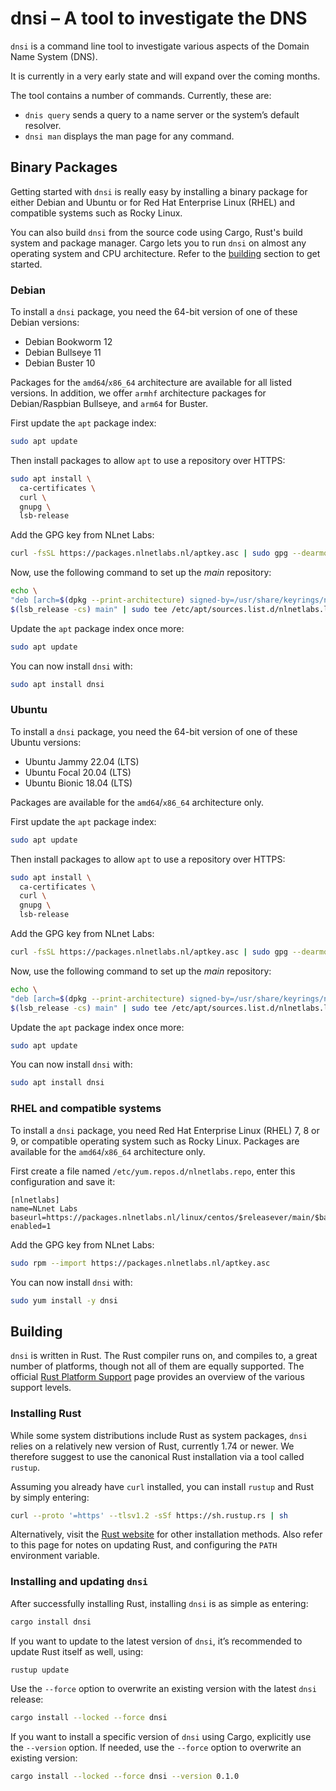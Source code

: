 # dnsi – A tool to investigate the DNS

`dnsi` is a command line tool to investigate various aspects of the
Domain Name System (DNS).

It is currently in a very early state and will expand over the coming
months.

The tool contains a number of commands. Currently, these are:

* `dnis query` sends a query to a name server or the system’s default
  resolver.
* `dnsi man` displays the man page for any command.


## Binary Packages

Getting started with `dnsi` is really easy by installing a binary package
for either Debian and Ubuntu or for Red Hat Enterprise Linux (RHEL) and
compatible systems such as Rocky Linux. 

You can also build `dnsi` from the source code using Cargo, Rust's build
system and package manager. Cargo lets you to run `dnsi` on almost any
operating system and CPU architecture. Refer to the [building](#building)
section to get started.

### Debian

To install a `dnsi` package, you need the 64-bit version of one of these
Debian versions:

-  Debian Bookworm 12
-  Debian Bullseye 11
-  Debian Buster 10

Packages for the `amd64`/`x86_64` architecture are available for
all listed versions. In addition, we offer `armhf` architecture
packages for Debian/Raspbian Bullseye, and `arm64` for Buster.

First update the `apt` package index: 

``` bash 
sudo apt update
```

Then install packages to allow `apt` to use a repository over HTTPS:

``` bash
sudo apt install \
  ca-certificates \
  curl \
  gnupg \
  lsb-release
```

Add the GPG key from NLnet Labs:

``` bash
curl -fsSL https://packages.nlnetlabs.nl/aptkey.asc | sudo gpg --dearmor -o /usr/share/keyrings/nlnetlabs-archive-keyring.gpg
```

Now, use the following command to set up the *main* repository:

``` bash
echo \
"deb [arch=$(dpkg --print-architecture) signed-by=/usr/share/keyrings/nlnetlabs-archive-keyring.gpg] https://packages.nlnetlabs.nl/linux/debian \
$(lsb_release -cs) main" | sudo tee /etc/apt/sources.list.d/nlnetlabs.list > /dev/null
```

Update the `apt` package index once more:

``` bash
sudo apt update
```

You can now install `dnsi` with:

``` bash
sudo apt install dnsi
```
### Ubuntu

To install a `dnsi` package, you need the 64-bit version of one of these
Ubuntu versions:

- Ubuntu Jammy 22.04 (LTS)
- Ubuntu Focal 20.04 (LTS)
- Ubuntu Bionic 18.04 (LTS)

Packages are available for the `amd64`/`x86_64` architecture only.

First update the `apt` package index: 

``` bash 
sudo apt update
```

Then install packages to allow `apt` to use a repository over HTTPS:

``` bash
sudo apt install \
  ca-certificates \
  curl \
  gnupg \
  lsb-release
```

Add the GPG key from NLnet Labs:

``` bash
curl -fsSL https://packages.nlnetlabs.nl/aptkey.asc | sudo gpg --dearmor -o /usr/share/keyrings/nlnetlabs-archive-keyring.gpg
```

Now, use the following command to set up the *main* repository:

``` bash
echo \
"deb [arch=$(dpkg --print-architecture) signed-by=/usr/share/keyrings/nlnetlabs-archive-keyring.gpg] https://packages.nlnetlabs.nl/linux/ubuntu \
$(lsb_release -cs) main" | sudo tee /etc/apt/sources.list.d/nlnetlabs.list > /dev/null
```

Update the `apt` package index once more:

``` bash
sudo apt update
```

You can now install `dnsi` with:

``` bash
sudo apt install dnsi
```

### RHEL and compatible systems

To install a `dnsi` package, you need Red Hat Enterprise Linux (RHEL) 7,
8 or 9, or compatible operating system such as Rocky Linux. Packages are
available for the `amd64`/`x86_64` architecture only.

First create a file named `/etc/yum.repos.d/nlnetlabs.repo`, enter this
configuration and save it:

``` text
[nlnetlabs]
name=NLnet Labs
baseurl=https://packages.nlnetlabs.nl/linux/centos/$releasever/main/$basearch
enabled=1
```

Add the GPG key from NLnet Labs:

``` bash
sudo rpm --import https://packages.nlnetlabs.nl/aptkey.asc
```

You can now install `dnsi` with:

``` bash
sudo yum install -y dnsi
```

## Building

`dnsi` is written in Rust. The Rust compiler runs on, and compiles to, a
great number of platforms, though not all of them are equally supported. The
official [Rust Platform
Support](https://doc.rust-lang.org/nightly/rustc/platform-support.html) page
provides an overview of the various support levels.

### Installing Rust

While some system distributions include Rust as system packages, `dnsi`
relies on a relatively new version of Rust, currently 1.74 or newer.
We therefore suggest to use the canonical Rust installation via a tool called
`rustup`.

Assuming you already have `curl` installed, you can install `rustup` and Rust
by simply entering:

``` bash
curl --proto '=https' --tlsv1.2 -sSf https://sh.rustup.rs | sh
```

Alternatively, visit the [Rust website](https://www.rust-lang.org/tools/install) for other installation methods. Also refer to this page for notes
on updating Rust, and configuring the `PATH` environment variable.

### Installing and updating `dnsi`

After successfully installing Rust, installing `dnsi` is as simple as
entering:

``` bash
cargo install dnsi
```

If you want to update to the latest version of `dnsi`, it’s recommended
to update Rust itself as well, using:

``` bash
rustup update
```

Use the `--force` option to overwrite an existing version with the latest
`dnsi` release:

``` bash
cargo install --locked --force dnsi
```

If you want to install a specific version of `dnsi` using Cargo, explicitly
use the ``--version`` option. If needed, use the ``--force`` option to
overwrite an existing version:
        
``` bash
cargo install --locked --force dnsi --version 0.1.0
```

